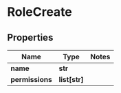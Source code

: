 # RoleCreate

## Properties
Name | Type | Notes
------------ | ------------- | -------------
**name** | **str** |
**permissions** | **list[str]** |



